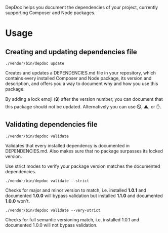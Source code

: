DepDoc helps you document the dependencies of your project, currently supporting Composer and Node packages.

# Usage

## Creating and updating dependencies file

```
./vendor/bin/depdoc update
```

Creates and updates a DEPENDENCIES.md file in your repository, which contains every installed Composer and Node package, its version and description, and offers you a way to document why and how you use this package.

By adding a lock emoji (🔒) after the version number, you can document that this package should not be updated. Alternatively you can use 🛇, ⚠, or ✋.

## Validating dependencies file

```
./vendor/bin/depdoc validate
```

Validates that every installed dependency is documented in DEPENDENCIES.md. Also makes sure that no package surpasses its locked version.

Use strict modes to verify your package version matches the documented dependencies.

```
./vendor/bin/depdoc validate --strict
```
Checks for major and minor version to match, i.e. installed **1.0.1** and documented **1.0.0** will bypass validation but installed **1.1.0** and documented **1.0.0** won't.

```
./vendor/bin/depdoc validate --very-strict
```
Checks for full semantic versioning match, i.e. installed 1.0.1 and documented 1.0.0 will not bypass validation.
